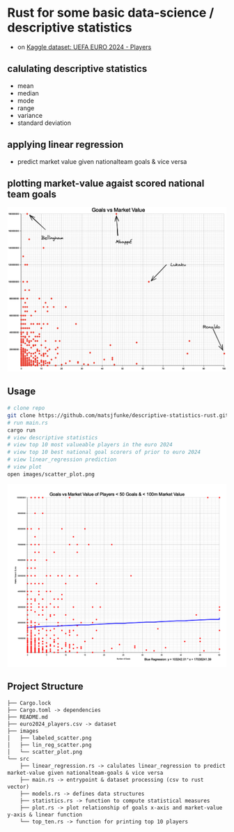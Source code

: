 # Rust for some basic data-science / descriptive statistics 
- on [Kaggle dataset: UEFA EURO 2024 - Players](https://www.kaggle.com/datasets/damirdizdarevic/uefa-euro-2024-players)
  
## calulating descriptive statistics
- mean
- median 
- mode
- range
- variance
- standard deviation
## applying linear regression
- predict market value given nationalteam goals & vice versa

## plotting market-value agaist scored national team goals
![plot](images/labeled_scatter.png)

## Usage
```bash
# clone repo
git clone https://github.com/matsjfunke/descriptive-statistics-rust.git
# run main.rs
cargo run
# view descriptive statistics
# view top 10 most valueable players in the euro 2024
# view top 10 best national goal scorers of prior to euro 2024
# view linear_regression prediction
# view plot
open images/scatter_plot.png
```

![plot](images/lin_reg_scatter.png)

## Project Structure
```
├── Cargo.lock
├── Cargo.toml -> dependencies
├── README.md
├── euro2024_players.csv -> dataset
├── images
│   ├── labeled_scatter.png
│   ├── lin_reg_scatter.png
│   └── scatter_plot.png
└── src
    ├── linear_regression.rs -> calulates linear_regression to predict market-value given nationalteam-goals & vice versa
    ├── main.rs -> entrypoint & dataset processing (csv to rust vector)
    ├── models.rs -> defines data structures
    ├── statistics.rs -> function to compute statistical measures
    ├── plot.rs -> plot relationship of goals x-axis and market-value y-axis & linear function
    └── top_ten.rs -> function for printing top 10 players
```
